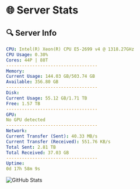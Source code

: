 # 🌐 Server Stats
## 🔍 Server Info
```yaml
CPU: Intel(R) Xeon(R) CPU E5-2699 v4 @ 1318.27GHz
CPU Usage: 0.30%
Cores: 44P | 88T
-----------------------------------
Memory:
Current Usage: 144.03 GB/503.74 GB
Available: 356.80 GB
-----------------------------------
Disk:
Current Usage: 55.12 GB/1.71 TB
Free: 1.57 TB
-----------------------------------
GPU:
No GPU detected
-----------------------------------
Network:
Current Transfer (Sent): 40.33 MB/s
Current Transfer (Received): 551.76 KB/s
Total Sent: 2.81 TB
Total Received: 37.03 GB
-----------------------------------
Uptime:
0d 17h 58m 9s
```
![GitHub Stats](https://img.shields.io/badge/Updated-2025-03-08_15:20:58-blue)